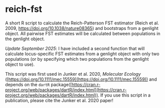 # reich-fst
A short R script to calculate the Reich-Patterson FST estimator (Reich et al. 2009, https://doi.org/10.1038/nature08365) and bootstraps from a genlight object. All pairwise FST estimates will be calculated between populations in the genlight object.

*Update September 2025*: I have included a second function that will calculate locus-specific FST estimates from a genlight object with only two populations (or by specifying which two populations from the genlight object to use).

This script was first used in Junker et al. 2020, _Molecular Ecology_ ([https://doi.org/10.1111/mec.15559](https://doi.org/10.1111/mec.15559)) and depends on the `dartR` package([https://cran.r-project.org/web/packages/dartR/index.html](https://cran.r-project.org/web/packages/dartR/index.html)). If you use this script in a publication, please cite the Junker et al. 2020 paper!
